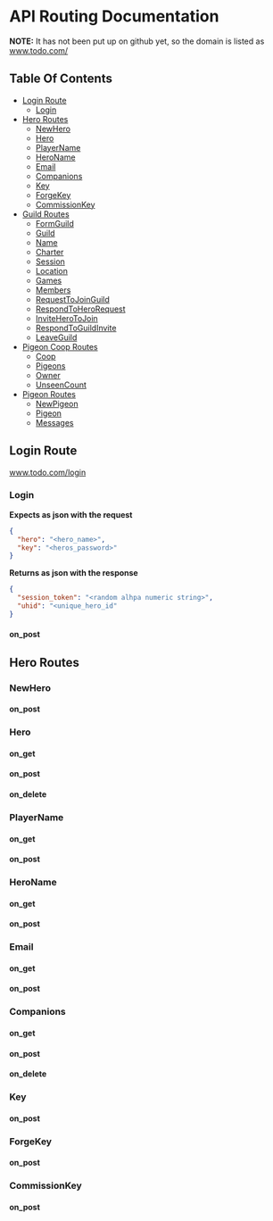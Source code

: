 # API Routing Documentation
**NOTE:** It has not been put up on github yet, so the domain is listed as www.todo.com/

## Table Of Contents
* [Login Route](#login-route)
  * [Login](#login)
* [Hero Routes](#hero-routes)
  * [NewHero](#newhero)
  * [Hero](#hero)
  * [PlayerName](#playername)
  * [HeroName](#heroname)
  * [Email](#email)
  * [Companions](#companions)
  * [Key](#key)
  * [ForgeKey](#forgekey)
  * [CommissionKey](#commissionkey)
* [Guild Routes](#guild-routes)
  * [FormGuild](#formguild)
  * [Guild](#guild)
  * [Name](#name)
  * [Charter](#charter)
  * [Session](#session)
  * [Location](#location)
  * [Games](#games)
  * [Members](#members)
  * [RequestToJoinGuild](#requesttojoinguild)
  * [RespondToHeroRequest](#respondtoherorequest)
  * [InviteHeroToJoin](#inviteherotojoin)
  * [RespondToGuildInvite](#respondtoguildinvite)
  * [LeaveGuild](#leaveguild)
* [Pigeon Coop Routes](#pigeon-coop-routes)
  * [Coop](#coop)
  * [Pigeons](#pigeons)
  * [Owner](#owner)
  * [UnseenCount](#unseencount)
* [Pigeon Routes](#pigeon-routes)
  * [NewPigeon](#newpigeon)
  * [Pigeon](#pigeon)
  * [Messages](#messages)

## Login Route
www.todo.com/login
### Login
**Expects as json with the request**
```json
{
  "hero": "<hero_name>",
  "key": "<heros_password>"
}
```
**Returns as json with the response**
```json
{
  "session_token": "<random alhpa numeric string>",
  "uhid": "<unique_hero_id"
}
```
#### on_post
## Hero Routes
### NewHero
#### on_post
### Hero
#### on_get
#### on_post
#### on_delete
### PlayerName
#### on_get
#### on_post
### HeroName
#### on_get
#### on_post
### Email
#### on_get
#### on_post
### Companions
#### on_get
#### on_post
#### on_delete
### Key
#### on_post
### ForgeKey
#### on_post
### CommissionKey
#### on_post
